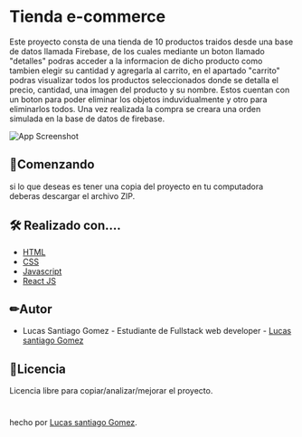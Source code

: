 
# Tienda e-commerce

Este proyecto consta de una tienda de 10 productos traidos desde una base de datos llamada Firebase, de los cuales mediante un boton llamado "detalles" podras acceder a la informacion de dicho producto como tambien elegir su cantidad y agregarla al carrito, en el apartado "carrito" podras visualizar todos los productos seleccionados donde se detalla el precio, cantidad, una imagen del producto y su nombre. Estos cuentan con un boton para poder eliminar los objetos induvidualmente y otro para eliminarlos todos. Una vez realizada la compra se creara una orden simulada en la base de datos de firebase.





![App Screenshot](https://res.cloudinary.com/dtjrelbkp/image/upload/v1674022553/ezgif-5-573a4ef913_nkdexr.gif)


## 🚀Comenzando 
si lo que deseas es tener una copia del proyecto en tu computadora deberas descargar el archivo ZIP.
## 🛠 Realizado con....
- [HTML](https://github.com/LucasSantiagoGomez)
- [CSS](https://github.com/LucasSantiagoGomez)
- [Javascript](https://github.com/LucasSantiagoGomez)
- [React JS](https://github.com/LucasSantiagoGomez)
## ✏Autor 

- Lucas Santiago Gomez - Estudiante de Fullstack web developer - [Lucas santiago Gomez](https://github.com/LucasSantiagoGomez)


## 📜Licencia

Licencia libre para copiar/analizar/mejorar el proyecto.
#
hecho por [Lucas santiago Gomez](https://github.com/LucasSantiagoGomez).

